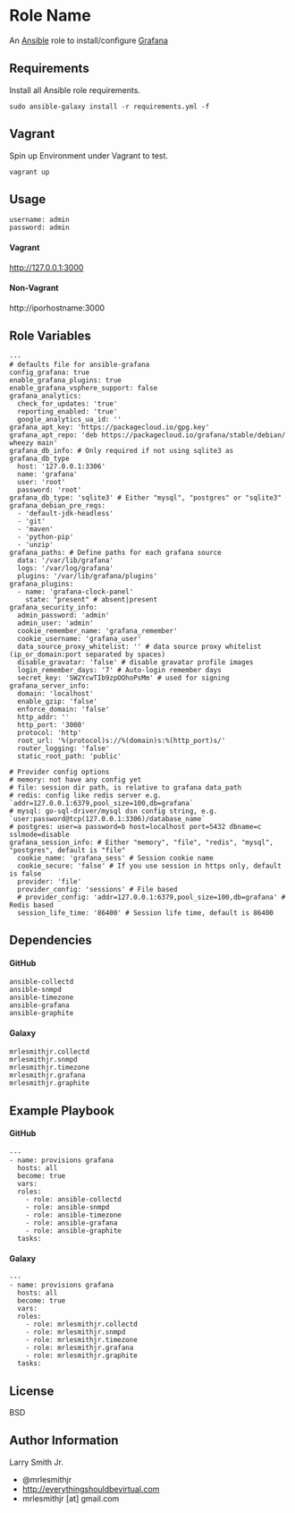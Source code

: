 Role Name
=========

An [Ansible] role to install/configure [Grafana]

Requirements
------------

Install all Ansible role requirements.
````
sudo ansible-galaxy install -r requirements.yml -f
````

Vagrant
-------
Spin up Environment under Vagrant to test.
````
vagrant up
````

Usage
-----

````
username: admin
password: admin
````  

#### Vagrant
http://127.0.0.1:3000

#### Non-Vagrant
http://iporhostname:3000

Role Variables
--------------

```
---
# defaults file for ansible-grafana
config_grafana: true
enable_grafana_plugins: true
enable_grafana_vsphere_support: false
grafana_analytics:
  check_for_updates: 'true'
  reporting_enabled: 'true'
  google_analytics_ua_id: ''
grafana_apt_key: 'https://packagecloud.io/gpg.key'
grafana_apt_repo: 'deb https://packagecloud.io/grafana/stable/debian/ wheezy main'
grafana_db_info: # Only required if not using sqlite3 as grafana_db_type
  host: '127.0.0.1:3306'
  name: 'grafana'
  user: 'root'
  password: 'root'
grafana_db_type: 'sqlite3' # Either "mysql", "postgres" or "sqlite3"
grafana_debian_pre_reqs:
  - 'default-jdk-headless'
  - 'git'
  - 'maven'
  - 'python-pip'
  - 'unzip'
grafana_paths: # Define paths for each grafana source
  data: '/var/lib/grafana'
  logs: '/var/log/grafana'
  plugins: '/var/lib/grafana/plugins'
grafana_plugins:
  - name: 'grafana-clock-panel'
    state: "present" # absent|present
grafana_security_info:
  admin_password: 'admin'
  admin_user: 'admin'
  cookie_remember_name: 'grafana_remember'
  cookie_username: 'grafana_user'
  data_source_proxy_whitelist: '' # data source proxy whitelist (ip_or_domain:port separated by spaces)
  disable_gravatar: 'false' # disable gravatar profile images
  login_remember_days: '7' # Auto-login remember days
  secret_key: 'SW2YcwTIb9zpOOhoPsMm' # used for signing
grafana_server_info:
  domain: 'localhost'
  enable_gzip: 'false'
  enforce_domain: 'false'
  http_addr: ''
  http_port: '3000'
  protocol: 'http'
  root_url: '%(protocol)s://%(domain)s:%(http_port)s/'
  router_logging: 'false'
  static_root_path: 'public'

# Provider config options
# memory: not have any config yet
# file: session dir path, is relative to grafana data_path
# redis: config like redis server e.g. `addr=127.0.0.1:6379,pool_size=100,db=grafana`
# mysql: go-sql-driver/mysql dsn config string, e.g. `user:password@tcp(127.0.0.1:3306)/database_name`
# postgres: user=a password=b host=localhost port=5432 dbname=c sslmode=disable
grafana_session_info: # Either "memory", "file", "redis", "mysql", "postgres", default is "file"
  cookie_name: 'grafana_sess' # Session cookie name
  cookie_secure: 'false' # If you use session in https only, default is false
  provider: 'file'
  provider_config: 'sessions' # File based
  # provider_config: 'addr=127.0.0.1:6379,pool_size=100,db=grafana' # Redis based
  session_life_time: '86400' # Session life time, default is 86400
```

Dependencies
------------

#### GitHub
````
ansible-collectd
ansible-snmpd
ansible-timezone
ansible-grafana
ansible-graphite
````
#### Galaxy
````
mrlesmithjr.collectd
mrlesmithjr.snmpd
mrlesmithjr.timezone
mrlesmithjr.grafana
mrlesmithjr.graphite
````

Example Playbook
----------------

#### GitHub
````
---
- name: provisions grafana
  hosts: all
  become: true
  vars:
  roles:
    - role: ansible-collectd
    - role: ansible-snmpd
    - role: ansible-timezone
    - role: ansible-grafana
    - role: ansible-graphite
  tasks:
````
#### Galaxy
````
---
- name: provisions grafana
  hosts: all
  become: true
  vars:
  roles:
    - role: mrlesmithjr.collectd
    - role: mrlesmithjr.snmpd
    - role: mrlesmithjr.timezone
    - role: mrlesmithjr.grafana
    - role: mrlesmithjr.graphite
  tasks:
````

License
-------

BSD

Author Information
------------------

Larry Smith Jr.
- @mrlesmithjr
- http://everythingshouldbevirtual.com
- mrlesmithjr [at] gmail.com

[Ansible]: <https://www.ansible.com/>
[Grafana]: <http://grafana.org/>
